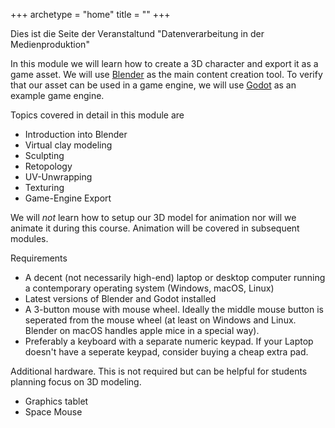 +++
archetype = "home"
title = ""
+++

Dies ist die Seite der Veranstaltund "Datenverarbeitung in der Medienproduktion"

In this module we will learn how to create a 3D character and export it as a game asset. We will use [Blender](https://www.blender.org/) as the main content creation tool. To verify that our asset can be used in a game engine, we will use [Godot](https://godotengine.org/) as an example game engine. 

Topics covered in detail in this module are

- Introduction into Blender
- Virtual clay modeling
- Sculpting
- Retopology
- UV-Unwrapping
- Texturing
- Game-Engine Export 



We will *not* learn how to setup our 3D model for animation nor will we animate it during this course. Animation will be covered in subsequent modules.

Requirements

- A decent (not necessarily high-end) laptop or desktop computer running a contemporary operating system (Windows, macOS, Linux)
- Latest versions of Blender and Godot installed
- A 3-button mouse with mouse wheel. Ideally the middle mouse button is seperated from the mouse wheel (at least on Windows and Linux. Blender on macOS handles apple mice in a special way).
- Preferably a keyboard with a separate numeric keypad. If your Laptop doesn't have a seperate keypad, consider buying a cheap extra pad.

Additional hardware. This is not required but can be helpful for students planning focus on 3D modeling.

- Graphics tablet
- Space Mouse

